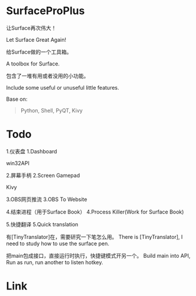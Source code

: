 # SurfaceProPlus

让Surface再次伟大！

Let Surface Great Again!

给Surface做的一个工具箱。

A toolbox for Surface.

包含了一堆有用或者没用的小功能。

Include some useful or unuseful little features.

Base on:

>Python, Shell, PyQT, Kivy

# Todo

1.仪表盘
1.Dashboard

win32API

2.屏幕手柄
2.Screen Gamepad

Kivy

3.OBS网页推流
3.OBS To Website

4.结束进程（用于Surface Book）
4.Process Killer(Work for Surface Book)

5.快捷翻译
5.Quick translation

有[TinyTranslator]在，需要研究一下笔怎么用。
There is [TinyTranslator], I need to study how to use the surface pen.

把main包成接口，直接运行时执行，快捷键模式开另一个。
Build main into API, Run as run, run another to listen hotkey.

# Link